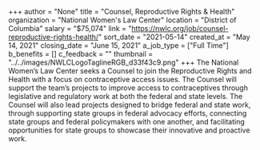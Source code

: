 +++
author = "None"
title = "Counsel, Reproductive Rights & Health"
organization = "National Women's Law Center"
location = "District of Columbia"
salary = "$75,074"
link = "https://nwlc.org/job/counsel-reproductive-rights-health/"
sort_date = "2021-05-14"
created_at = "May 14, 2021"
closing_date = "June 15, 2021"
a_job_type = ["Full Time"]
b_benefits = []
c_feedback = ""
thumbnail = "../../images/NWLCLogoTaglineRGB_d33f43c9.png"
+++
The National Women’s Law Center seeks a Counsel to join the Reproductive Rights and Health with a focus on contraceptive access issues. The Counsel will support the team’s projects to improve access to contraceptives through legislative and regulatory work at both the federal and state levels. The Counsel will also lead projects designed to bridge federal and state work, through supporting state groups in federal advocacy efforts, connecting state groups and federal policymakers with one another, and facilitating opportunities for state groups to showcase their innovative and proactive work.